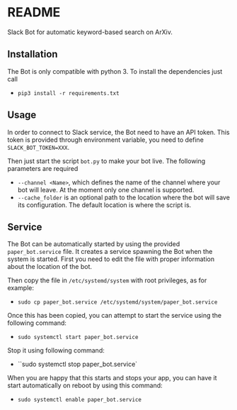 # README

Slack Bot for automatic keyword-based search on ArXiv.

## Installation

The Bot is only compatible with python 3. To install the dependencies just call

- `pip3 install -r requirements.txt`

## Usage

In order to connect to Slack service, the Bot need to have an API token. This token is provided through environment variable, you need to define `SLACK_BOT_TOKEN=XXX`.

Then just start the script `bot.py` to make your bot live. The following parameters are required

- `--channel <Name>`, which defines the name of the channel where your bot will leave. At the moment only one channel is supported.
- `--cache_folder` is an optional path to the location where the bot will save its configuration. The default location is where the script is.

## Service

The Bot can be automatically started by using the provided `paper_bot.service` file. It creates a service spawning the Bot when the system is started. First you need to edit the file with proper information about the location of the bot.

Then copy the file in `/etc/systemd/system` with root privileges, as for example:

- `sudo cp paper_bot.service /etc/systemd/system/paper_bot.service`

Once this has been copied, you can attempt to start the service using the following command:

- `sudo systemctl start paper_bot.service`

Stop it using following command:

- ``sudo systemctl stop paper_bot.service`

When you are happy that this starts and stops your app, you can have it start automatically on reboot by using this command:

- `sudo systemctl enable paper_bot.service`

